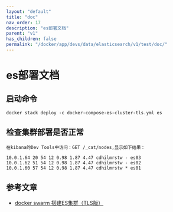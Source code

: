 ```yaml
---
layout: "default"
title: "doc"
nav_order: 17
description: "es部署文档"
parent: "v1"
has_children: false
permalink: "/docker/app/devs/data/elasticsearch/v1/test/doc/"
---
```


# es部署文档

## 启动命令

```shell
docker stack deploy -c docker-compose-es-cluster-tls.yml es
```

## 检查集群部署是否正常

```shell
在kibana的Dev Tools中访问：GET /_cat/nodes,显示如下结果：

10.0.1.64 20 54 12 0.98 1.87 4.47 cdhilmrstw - es03
10.0.1.62 51 54 12 0.98 1.87 4.47 cdhilmrstw - es02
10.0.1.60 57 54 12 0.98 1.87 4.47 cdhilmrstw * es01
```

## 参考文章

- [docker swarm 搭建ES集群（TLS版）](https://www.cnblogs.com/JentZhang/p/17227129.html)
